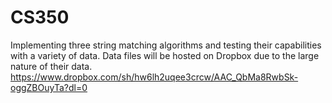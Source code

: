 # CS350
Implementing three string matching algorithms and testing their capabilities with a variety of data.
Data files will be hosted on Dropbox due to the large nature of their data.
https://www.dropbox.com/sh/hw6lh2uqee3crcw/AAC_QbMa8RwbSk-oggZBOuyTa?dl=0
